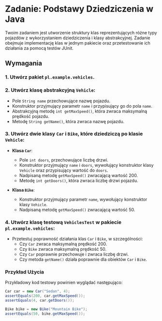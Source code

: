 # Zadanie: Podstawy Dziedziczenia w Java

Twoim zadaniem jest utworzenie struktury klas reprezentujących różne typy pojazdów z wykorzystaniem dziedziczenia i klasy abstrakcyjnej. Zadanie obejmuje implementację klas w jednym pakiecie oraz przetestowanie ich działania za pomocą testów JUnit.

## Wymagania

### 1. Utwórz pakiet `pl.example.vehicles`.

### 2. Utwórz klasę abstrakcyjną `Vehicle`:
- Pole `String name` przechowujące nazwę pojazdu.
- Konstruktor przyjmujący parametr `name` i przypisujący go do pola `name`.
- Abstrakcyjną metodę `int getMaxSpeed()`, która zwraca maksymalną prędkość pojazdu.
- Metodę `String getName()`, która zwraca nazwę pojazdu.

### 3. Utwórz dwie klasy `Car` i `Bike`, które dziedziczą po klasie `Vehicle`:
- **Klasa `Car`**:
    - Pole `int doors`, przechowujące liczbę drzwi.
    - Konstruktor przyjmujący `name` i `doors`, wywołujący konstruktor klasy `Vehicle` oraz przypisujący wartość do `doors`.
    - Nadpisaną metodę `getMaxSpeed()` zwracającą wartość 200.
    - Metodę `int getDoors()`, która zwraca liczbę drzwi pojazdu.

- **Klasa `Bike`**:
    - Konstruktor przyjmujący parametr `name`, wywołujący konstruktor klasy `Vehicle`.
    - Nadpisaną metodę `getMaxSpeed()` zwracającą wartość 50.

### 4. Utwórz klasę testową `VehiclesTest` w pakiecie `pl.example.vehicles`:
- Przetestuj poprawność działania klas `Car` i `Bike`, w szczególności:
    - Czy `Car` zwraca maksymalną prędkość 200.
    - Czy `Bike` zwraca maksymalną prędkość 50.
    - Czy `Car` poprawnie przechowuje i zwraca liczbę drzwi.
    - Czy metoda `getName()` działa poprawnie dla obiektów `Car` i `Bike`.

### Przykład Użycia

Przykładowy kod testowy powinien wyglądać następująco:

```java
Car car = new Car("Sedan", 4);
assertEquals(200, car.getMaxSpeed());
assertEquals(4, car.getDoors());

Bike bike = new Bike("Mountain Bike");
assertEquals(50, bike.getMaxSpeed());
